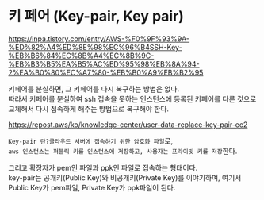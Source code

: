 # 키 페어 (Key-pair, Key pair)

https://inpa.tistory.com/entry/AWS-%F0%9F%93%9A-%ED%82%A4%ED%8E%98%EC%96%B4SSH-Key-%EB%B6%84%EC%8B%A4%EC%8B%9C-%EB%B3%B5%EA%B5%AC%ED%95%98%EB%8A%94-2%EA%B0%80%EC%A7%80-%EB%B0%A9%EB%B2%95

키페어를 분실하면, 그 키페어를 다시 복구하는 방법은 없다.  
따라서 키페어를 분실하여 ssh 접속을 못하는 인스턴스에 등록된 키페어를 다른 것으로 교체해서 다시 접속하게 해주는 방법으로 복구해야 한다.

https://repost.aws/ko/knowledge-center/user-data-replace-key-pair-ec2

`Key-pair 란?클라우드 서버에 접속하기 위한 암호화 파일`로,  
`aws 인스턴스는 퍼블릭 키를 인스턴스에 저장하고, 사용자는 프라이빗 키를 저장`한다.

그리고 확장자가 pem인 파일과 ppk인 파일로 접속하는 형태이다.  
key-pair는 공개키(Public Key)와 비공개키(Private Key)를 이야기하며, 여기서 Public Key가 pem파일, Private Key가 ppk파일이 된다.

